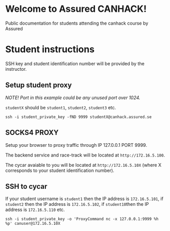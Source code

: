 # Welcome to Assured CANHACK!
Public documentation for students attending the canhack course by Assured

# Student instructions
SSH key and student identification number will be provided by the instructor. 

## Setup student proxy
*NOTE! Port in this example could be any unused port over 1024.*

`studentX` should be `student1`, `student2`, `student3` etc.
```
ssh -i student_private_key -fND 9999 studentX@canhack.assured.se 
```

## SOCKS4 PROXY
Setup your browser to proxy traffic through IP 127.0.0.1 PORT 9999. 

The backend service and race-track will be located at `http://172.16.5.100`.

The cycar avaiable to you will be located at `http://172.16.5.10X` (where X corresponds to your student identification number).

## SSH to cycar
If your student username is `student1` then the IP address is `172.16.5.101`, if `student2` then the IP address is `172.16.5.102`, if `student10`then the IP address is `172.16.5.110` etc.
```
ssh -i student_private_key -o 'ProxyCommand nc -x 127.0.0.1:9999 %h %p' canuser@172.16.5.10X
```

